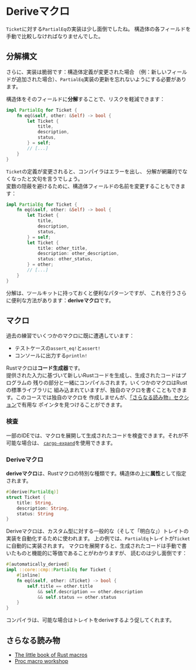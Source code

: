 # Deriveマクロ

`Ticket`に対する`PartialEq`の実装は少し面倒でしたね。
構造体の各フィールドを手動で比較しなければなりませんでした。

## 分解構文

さらに、実装は脆弱です：構造体定義が変更された場合
（例：新しいフィールドが追加された場合）、`PartialEq`実装の更新を忘れないようにする必要があります。

構造体をそのフィールドに**分解**することで、リスクを軽減できます：

```rust
impl PartialEq for Ticket {
    fn eq(&self, other: &Self) -> bool {
        let Ticket {
            title,
            description,
            status,
        } = self;
        // [...]
    }
}
```

`Ticket`の定義が変更されると、コンパイラはエラーを出し、
分解が網羅的でなくなったと文句を言うでしょう。\
変数の隠蔽を避けるために、構造体フィールドの名前を変更することもできます：

```rust
impl PartialEq for Ticket {
    fn eq(&self, other: &Self) -> bool {
        let Ticket {
            title,
            description,
            status,
        } = self;
        let Ticket {
            title: other_title,
            description: other_description,
            status: other_status,
        } = other;
        // [...]
    }
}
```

分解は、ツールキットに持っておくと便利なパターンですが、
これを行うさらに便利な方法があります：**deriveマクロ**です。

## マクロ

過去の練習でいくつかのマクロに既に遭遇しています：

- テストケースの`assert_eq!`と`assert!`
- コンソールに出力する`println!`

Rustマクロは**コード生成器**です。\
提供された入力に基づいて新しいRustコードを生成し、生成されたコードはプログラムの
残りの部分と一緒にコンパイルされます。いくつかのマクロはRustの標準ライブラリに
組み込まれていますが、独自のマクロを書くこともできます。このコースでは独自のマクロを
作成しませんが、[「さらなる読み物」セクション](#further-reading)で有用な
ポインタを見つけることができます。

### 検査

一部のIDEでは、マクロを展開して生成されたコードを検査できます。それが不可能な場合は、
[`cargo-expand`](https://github.com/dtolnay/cargo-expand)を使用できます。

### Deriveマクロ

**deriveマクロ**は、Rustマクロの特別な種類です。構造体の上に**属性**として指定されます。

```rust
#[derive(PartialEq)]
struct Ticket {
    title: String,
    description: String,
    status: String
}
```

Deriveマクロは、カスタム型に対する一般的な（そして「明白な」）トレイトの実装を自動化するために使われます。
上の例では、`PartialEq`トレイトが`Ticket`に自動的に実装されます。
マクロを展開すると、生成されたコードは手動で書いたものと機能的に等価であることがわかりますが、
読むのは少し面倒です：

```rust
#[automatically_derived]
impl ::core::cmp::PartialEq for Ticket {
    #[inline]
    fn eq(&self, other: &Ticket) -> bool {
        self.title == other.title 
            && self.description == other.description
            && self.status == other.status
    }
}
```

コンパイラは、可能な場合はトレイトをderiveするよう促してくれます。

## さらなる読み物

- [The little book of Rust macros](https://veykril.github.io/tlborm/)
- [Proc macro workshop](https://github.com/dtolnay/proc-macro-workshop)